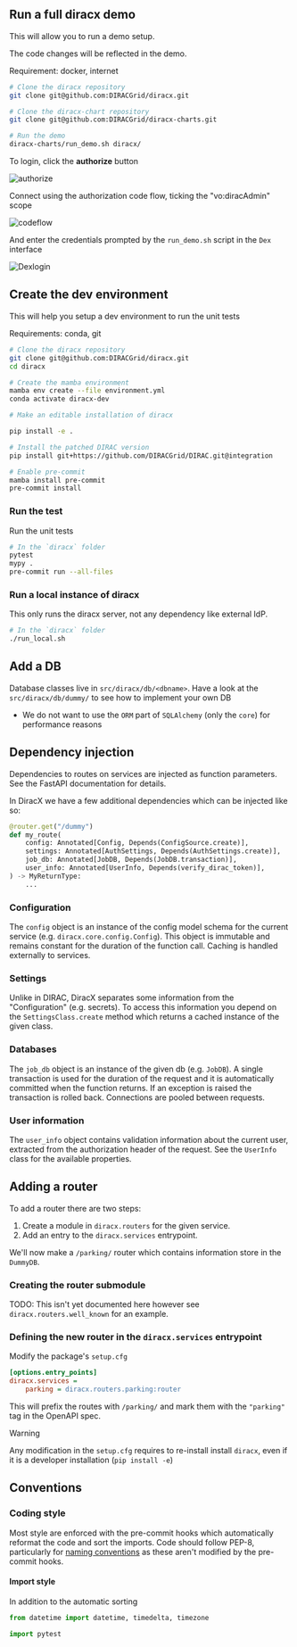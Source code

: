 ## Run a full diracx demo

This will allow you to run a demo setup.

The code changes will be reflected in the demo.

Requirement: docker, internet

```bash
# Clone the diracx repository
git clone git@github.com:DIRACGrid/diracx.git

# Clone the diracx-chart repository
git clone git@github.com:DIRACGrid/diracx-charts.git

# Run the demo
diracx-charts/run_demo.sh diracx/
```

To login, click the **authorize** button

![authorize](login_demo_1.png)

Connect using the authorization code flow, ticking the "vo:diracAdmin" scope

![codeflow](login_demo_2.png)

And enter the credentials prompted by the `run_demo.sh` script in the `Dex` interface

![Dexlogin](login_demo_3.png)

## Create the dev environment

This will help you setup a dev environment to run the unit tests

Requirements: conda, git

```bash
# Clone the diracx repository
git clone git@github.com:DIRACGrid/diracx.git
cd diracx

# Create the mamba environment
mamba env create --file environment.yml
conda activate diracx-dev

# Make an editable installation of diracx

pip install -e .

# Install the patched DIRAC version
pip install git+https://github.com/DIRACGrid/DIRAC.git@integration

# Enable pre-commit
mamba install pre-commit
pre-commit install
```

### Run the test

Run the unit tests

```bash
# In the `diracx` folder
pytest
mypy .
pre-commit run --all-files
```

### Run a local instance of diracx

This only runs the diracx server, not any dependency like external IdP.


```bash
# In the `diracx` folder
./run_local.sh
```


## Add a DB

Database classes live in `src/diracx/db/<dbname>`. Have a look at the `src/diracx/db/dummy/` to see how to implement your own DB

* We do not want to use the `ORM` part of `SQLAlchemy` (only the `core`) for performance reasons


## Dependency injection

Dependencies to routes on services are injected as function parameters.
See the FastAPI documentation for details.

In DiracX we have a few additional dependencies which can be injected like so:

```python
@router.get("/dummy")
def my_route(
    config: Annotated[Config, Depends(ConfigSource.create)],
    settings: Annotated[AuthSettings, Depends(AuthSettings.create)],
    job_db: Annotated[JobDB, Depends(JobDB.transaction)],
    user_info: Annotated[UserInfo, Depends(verify_dirac_token)],
) -> MyReturnType:
    ...
```

### Configuration

The `config` object is an instance of the config model schema for the current service (e.g. `diracx.core.config.Config`).
This object is immutable and remains constant for the duration of the function call.
Caching is handled externally to services.

### Settings

Unlike in DIRAC, DiracX separates some information from the "Configuration" (e.g. secrets).
To access this information you depend on the `SettingsClass.create` method which returns a cached instance of the given class.

### Databases

The `job_db` object is an instance of the given db (e.g. `JobDB`).
A single transaction is used for the duration of the request and it is automatically committed when the function returns.
If an exception is raised the transaction is rolled back.
Connections are pooled between requests.

### User information

The `user_info` object contains validation information about the current user, extracted from the authorization header of the request.
See the `UserInfo` class for the available properties.

## Adding a router

To add a router there are two steps:

1. Create a module in `diracx.routers` for the given service.
2. Add an entry to the `diracx.services` entrypoint.

We'll now make a `/parking/` router which contains information store in the `DummyDB`.

### Creating the router submodule

TODO: This isn't yet documented here however see `diracx.routers.well_known` for an example.

### Defining the new router in the `diracx.services` entrypoint

Modify the package's `setup.cfg`

```ini
[options.entry_points]
diracx.services =
	parking = diracx.routers.parking:router
```


This will prefix the routes with `/parking/` and mark them with the `"parking"` tag in the OpenAPI spec.

> [!WARNING]
> Any modification in the `setup.cfg` requires to re-install install `diracx`, even if it is a developer installation (`pip install -e`)


## Conventions

### Coding style

Most style are enforced with the pre-commit hooks which automatically reformat the code and sort the imports.
Code should follow PEP-8, particularly for [naming conventions](https://peps.python.org/pep-0008/#prescriptive-naming-conventions) as these aren't modified by the pre-commit hooks.

#### Import style

In addition to the automatic sorting

```python
from datetime import datetime, timedelta, timezone

import pytest
```
